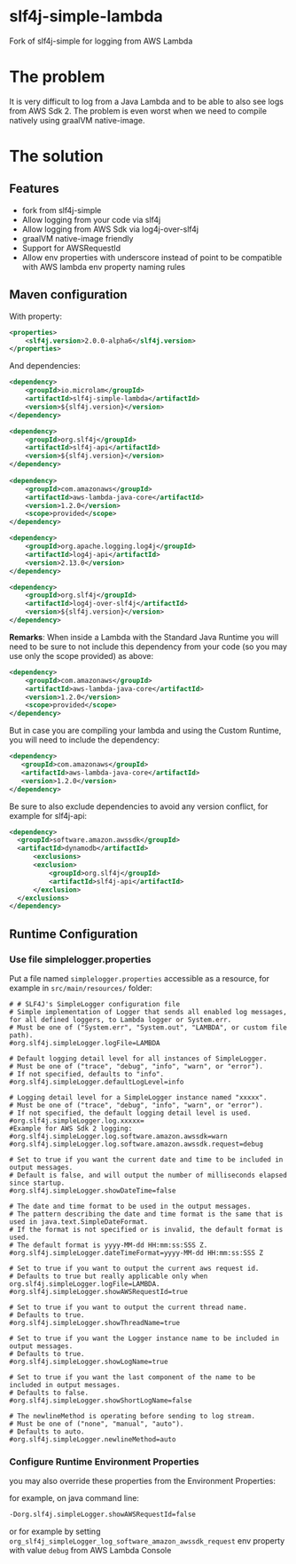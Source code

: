 # slf4j-simple-lambda
Fork of slf4j-simple for logging from AWS Lambda

# The problem

It is very difficult to log from a Java Lambda and to be able to also see logs from AWS Sdk 2.
The problem is even worst when we need to compile natively using graalVM native-image.

# The solution

## Features
* fork from slf4j-simple
* Allow logging from your code via slf4j
* Allow logging from AWS Sdk via log4j-over-slf4j
* graalVM native-image friendly
* Support for AWSRequestId
* Allow env properties with underscore instead of point to be compatible with AWS lambda env property naming rules 

## Maven configuration

With property:
``` pom.xml
<properties>
	<slf4j.version>2.0.0-alpha6</slf4j.version>
</properties>
```

And dependencies:

``` pom.xml
<dependency>
    <groupId>io.microlam</groupId>
    <artifactId>slf4j-simple-lambda</artifactId>
    <version>${slf4j.version}</version>
</dependency>

<dependency> 
    <groupId>org.slf4j</groupId>
    <artifactId>slf4j-api</artifactId>
    <version>${slf4j.version}</version>
</dependency>
 
<dependency>
    <groupId>com.amazonaws</groupId>
    <artifactId>aws-lambda-java-core</artifactId>
    <version>1.2.0</version>
    <scope>provided</scope>
</dependency>

<dependency>
    <groupId>org.apache.logging.log4j</groupId>
    <artifactId>log4j-api</artifactId>
    <version>2.13.0</version>
</dependency>

<dependency>
    <groupId>org.slf4j</groupId>
    <artifactId>log4j-over-slf4j</artifactId>
    <version>${slf4j.version}</version>
</dependency>
```

**Remarks**: When inside a Lambda with the Standard Java Runtime you will need to be sure to not include this dependency from your code (so you may use only the scope provided) as above:

``` pom.xml
<dependency>
    <groupId>com.amazonaws</groupId>
    <artifactId>aws-lambda-java-core</artifactId>
    <version>1.2.0</version>
    <scope>provided</scope>
</dependency>
```

But in case you are compiling your lambda and using the Custom Runtime, you will need to include the dependency:

 ``` pom.xml
<dependency>
    <groupId>com.amazonaws</groupId>
    <artifactId>aws-lambda-java-core</artifactId>
    <version>1.2.0</version>
</dependency>
```

Be sure to also exclude dependencies to avoid any version conflict, for example for slf4j-api:

``` pom.xml
<dependency>
  <groupId>software.amazon.awssdk</groupId>
  <artifactId>dynamodb</artifactId>
      <exclusions>
      <exclusion>
          <groupId>org.slf4j</groupId>
          <artifactId>slf4j-api</artifactId>
      </exclusion>
  </exclusions>  
</dependency>
```

## Runtime Configuration

### Use file simplelogger.properties

Put a file named ```simplelogger.properties``` accessible as a resource, for example in ```src/main/resources/``` folder:

```simplelogger.properties
# # SLF4J's SimpleLogger configuration file
# Simple implementation of Logger that sends all enabled log messages, for all defined loggers, to Lambda logger or System.err.
# Must be one of ("System.err", "System.out", "LAMBDA", or custom file path).
#org.slf4j.simpleLogger.logFile=LAMBDA

# Default logging detail level for all instances of SimpleLogger.
# Must be one of ("trace", "debug", "info", "warn", or "error").
# If not specified, defaults to "info".
#org.slf4j.simpleLogger.defaultLogLevel=info

# Logging detail level for a SimpleLogger instance named "xxxxx".
# Must be one of ("trace", "debug", "info", "warn", or "error").
# If not specified, the default logging detail level is used.
#org.slf4j.simpleLogger.log.xxxxx=
#Example for AWS Sdk 2 logging:
#org.slf4j.simpleLogger.log.software.amazon.awssdk=warn
#org.slf4j.simpleLogger.log.software.amazon.awssdk.request=debug

# Set to true if you want the current date and time to be included in output messages.
# Default is false, and will output the number of milliseconds elapsed since startup.
#org.slf4j.simpleLogger.showDateTime=false

# The date and time format to be used in the output messages.
# The pattern describing the date and time format is the same that is used in java.text.SimpleDateFormat.
# If the format is not specified or is invalid, the default format is used.
# The default format is yyyy-MM-dd HH:mm:ss:SSS Z.
#org.slf4j.simpleLogger.dateTimeFormat=yyyy-MM-dd HH:mm:ss:SSS Z

# Set to true if you want to output the current aws request id.
# Defaults to true but really applicable only when org.slf4j.simpleLogger.logFile=LAMBDA.
#org.slf4j.simpleLogger.showAWSRequestId=true

# Set to true if you want to output the current thread name.
# Defaults to true.
#org.slf4j.simpleLogger.showThreadName=true

# Set to true if you want the Logger instance name to be included in output messages.
# Defaults to true.
#org.slf4j.simpleLogger.showLogName=true

# Set to true if you want the last component of the name to be included in output messages.
# Defaults to false.
#org.slf4j.simpleLogger.showShortLogName=false

# The newlineMethod is operating before sending to log stream.
# Must be one of ("none", "manual", "auto").
# Defaults to auto.
#org.slf4j.simpleLogger.newlineMethod=auto
```

### Configure Runtime Environment Properties

you may also override these properties from the Environment Properties:

for example, on java command line:

```start.sh
-Dorg.slf4j.simpleLogger.showAWSRequestId=false
```

or for example by setting ```org_slf4j_simpleLogger_log_software_amazon_awssdk_request``` env property with value ```debug``` from AWS Lambda Console 

